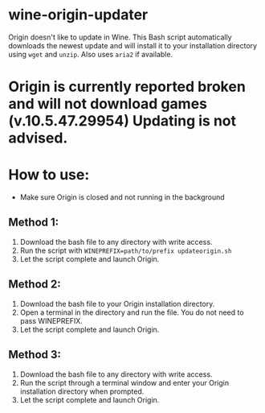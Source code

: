 # wine-origin-updater
Origin doesn't like to update in Wine. This Bash script automatically downloads the newest update and will install it to your installation directory using `wget` and `unzip`. Also uses `aria2` if available.

# Origin is currently reported broken and will not download games (v.10.5.47.29954) Updating is not advised.

# How to use:
- Make sure Origin is closed and not running in the background

## Method 1:
1. Download the bash file to any directory with write access.
2. Run the script with `WINEPREFIX=path/to/prefix updateorigin.sh`
3. Let the script complete and launch Origin.

## Method 2:
1. Download the bash file to your Origin installation directory.
2. Open a terminal in the directory and run the file. You do not need to pass WINEPREFIX.
3. Let the script complete and launch Origin.

## Method 3:
1. Download the bash file to any directory with write access.
2. Run the script through a terminal window and enter your Origin installation directory when prompted.
3. Let the script complete and launch Origin.
